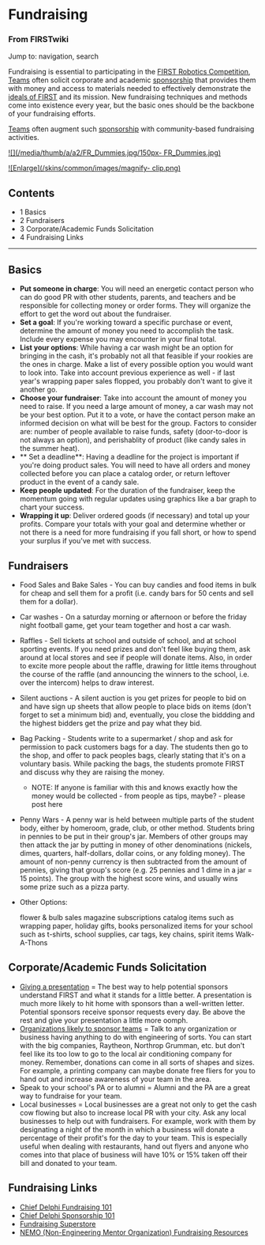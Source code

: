 
# Fundraising

### From FIRSTwiki

Jump to: navigation, search

Fundraising is essential to participating in the [FIRST Robotics
Competition](FIRST_Robotics_Competition "FIRST Robotics
Competition" ), [Teams](Team "Team" ) often solicit corporate and
academic [sponsorship](Sponsorship "Sponsorship" ) that provides
them with money and access to materials needed to effectively demonstrate the
[ideals of FIRST](FIRST_philosophy "FIRST philosophy" ) and its
mission. New fundraising techniques and methods come into existence every
year, but the basic ones should be the backbone of your fundraising efforts.

[Teams](Team "Team" ) often augment such
[sponsorship](Sponsorship "Sponsorship" ) with community-based
fundraising activities.

[![](/media/thumb/a/a2/FR_Dummies.jpg/150px-
FR_Dummies.jpg)](Image:FR_Dummies.jpg "" )

[![Enlarge](/skins/common/images/magnify-
clip.png)](Image:FR_Dummies.jpg "Enlarge" )

## Contents

  * 1 Basics
  * 2 Fundraisers
  * 3 Corporate/Academic Funds Solicitation
  * 4 Fundraising Links  
---  
  

## Basics

  * **Put someone in charge**: You will need an energetic contact person who can do good PR with other students, parents, and teachers and be responsible for collecting money or order forms. They will organize the effort to get the word out about the fundraiser. 
  * **Set a goal**: If you're working toward a specific purchase or event, determine the amount of money you need to accomplish the task. Include every expense you may encounter in your final total. 
  * **List your options**: While having a car wash might be an option for bringing in the cash, it's probably not all that feasible if your rookies are the ones in charge. Make a list of every possible option you would want to look into. Take into account previous experience as well - if last year's wrapping paper sales flopped, you probably don't want to give it another go. 
  * **Choose your fundraiser**: Take into account the amount of money you need to raise. If you need a large amount of money, a car wash may not be your best option. Put it to a vote, or have the contact person make an informed decision on what will be best for the group. Factors to consider are: number of people available to raise funds, safety (door-to-door is not always an option), and perishablity of product (like candy sales in the summer heat). 
  * ** Set a deadline**: Having a deadline for the project is important if you're doing product sales. You will need to have all orders and money collected before you can place a catalog order, or return leftover product in the event of a candy sale. 
  * **Keep people updated**: For the duration of the fundraiser, keep the momentum going with regular updates using graphics like a bar graph to chart your success. 
  * **Wrapping it up**: Deliver ordered goods (if necessary) and total up your profits. Compare your totals with your goal and determine whether or not there is a need for more fundraising if you fall short, or how to spend your surplus if you've met with success. 


##  Fundraisers

  * Food Sales and Bake Sales - You can buy candies and food items in bulk for cheap and sell them for a profit (i.e. candy bars for 50 cents and sell them for a dollar). 
  * Car washes - On a saturday morning or afternoon or before the friday night football game, get your team together and host a car wash. 
  * Raffles - Sell tickets at school and outside of school, and at school sporting events. If you need prizes and don't feel like buying them, ask around at local stores and see if people will donate items. Also, in order to excite more people about the raffle, drawing for little items throughout the course of the raffle (and announcing the winners to the school, i.e. over the intercom) helps to draw interest. 
  * Silent auctions - A silent auction is you get prizes for people to bid on and have sign up sheets that allow people to place bids on items (don't forget to set a minimum bid) and, eventually, you close the biddding and the highest bidders get the prize and pay what they bid. 
  * Bag Packing - Students write to a supermarket / shop and ask for permission to pack customers bags for a day. The students then go to the shop, and offer to pack peoples bags, clearly stating that it's on a voluntary basis. While packing the bags, the students promote FIRST and discuss why they are raising the money. 
    * NOTE: If anyone is familiar with this and knows exactly how the money would be collected - from people as tips, maybe? - please post here 
  * Penny Wars - A penny war is held between multiple parts of the student body, either by homeroom, grade, club, or other method. Students bring in pennies to be put in their group's jar. Members of other groups may then attack the jar by putting in money of other denominations (nickels, dimes, quarters, half-dollars, dollar coins, or any folding money). The amount of non-penny currency is then subtracted from the amount of pennies, giving that group's score (e.g. 25 pennies and 1 dime in a jar = 15 points). The group with the highest score wins, and usually wins some prize such as a pizza party. 

  

  * Other Options: 

    flower &amp; bulb sales 
    magazine subscriptions 
    catalog items such as wrapping paper, holiday gifts, books 
    personalized items for your school such as t-shirts, school supplies, car tags, key chains, spirit items 
    Walk-A-Thons 


##  Corporate/Academic Funds Solicitation

  * [Giving a presentation](http://www.firstnemo.org/resources.htm "http://www.firstnemo.org/resources.htm" ) = The best way to help potential sponsors understand FIRST and what it stands for a little better. A presentation is much more likely to hit home with sponsors than a well-written letter. Potential sponsors receive sponsor requests every day. Be above the rest and give your presentation a little more oomph. 
  * [Organizations likely to sponsor teams](Organizations_likely_to_sponsor_teams "Organizations likely to sponsor teams" ) = Talk to any organization or business having anything to do with engineering of sorts. You can start with the big companies, Raytheon, Northrop Grumman, etc. but don't feel like its too low to go to the local air conditioning company for money. Remember, donations can come in all sorts of shapes and sizes. For example, a printing company can maybe donate free fliers for you to hand out and increase awareness of your team in the area. 
  * Speak to your school's PA or to alumni = Alumni and the PA are a great way to fundraise for your team. 
  * Local businesses = Local businesses are a great not only to get the cash cow flowing but also to increase local PR with your city. Ask any local businesses to help out with fundraisers. For example, work with them by designating a night of the month in which a business will donate a percentage of their profit's for the day to your team. This is especially useful when dealing with restaurants, hand out flyers and anyone who comes into that place of business will have 10% or 15% taken off their bill and donated to your team. 


## Fundraising Links

  * [Chief Delphi Fundraising 101](http://www.chiefdelphi.com/forums/showthread.php?t=68044 "http://www.chiefdelphi.com/forums/showthread.php?t=68044" )
  * [Chief Delphi Sponsorship 101](http://www.chiefdelphi.com/forums/showthread.php?t=68051 "http://www.chiefdelphi.com/forums/showthread.php?t=68051" )
  * [Fundraising Superstore](http://www.fundraisersuperstore.com/ "http://www.fundraisersuperstore.com/" )
  * [NEMO (Non-Engineering Mentor Organization) Fundraising Resources](http://www.firstnemo.org/resources.htm "http://www.firstnemo.org/resources.htm" )

